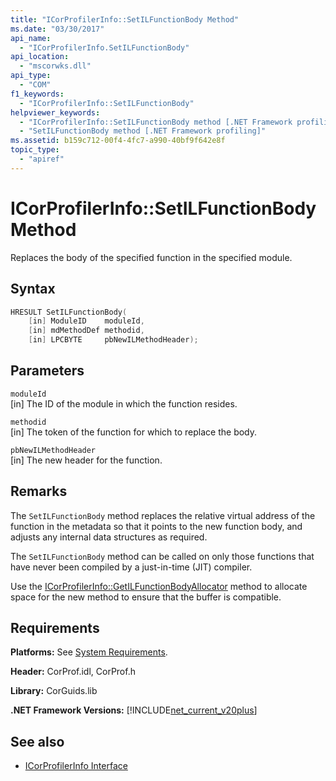 ```yaml
---
title: "ICorProfilerInfo::SetILFunctionBody Method"
ms.date: "03/30/2017"
api_name: 
  - "ICorProfilerInfo.SetILFunctionBody"
api_location: 
  - "mscorwks.dll"
api_type: 
  - "COM"
f1_keywords: 
  - "ICorProfilerInfo::SetILFunctionBody"
helpviewer_keywords: 
  - "ICorProfilerInfo::SetILFunctionBody method [.NET Framework profiling]"
  - "SetILFunctionBody method [.NET Framework profiling]"
ms.assetid: b159c712-00f4-4fc7-a990-40bf9f642e8f
topic_type: 
  - "apiref"
---
```

# ICorProfilerInfo::SetILFunctionBody Method
Replaces the body of the specified function in the specified module.  
  
## Syntax  
  
```cpp  
HRESULT SetILFunctionBody(  
    [in] ModuleID    moduleId,  
    [in] mdMethodDef methodid,  
    [in] LPCBYTE     pbNewILMethodHeader);  
```  
  
## Parameters  
 `moduleId`  
 [in] The ID of the module in which the function resides.  
  
 `methodid`  
 [in] The token of the function for which to replace the body.  
  
 `pbNewILMethodHeader`  
 [in] The new header for the function.  
  
## Remarks  
 The `SetILFunctionBody` method replaces the relative virtual address of the function in the metadata so that it points to the new function body, and adjusts any internal data structures as required.  
  
 The `SetILFunctionBody` method can be called on only those functions that have never been compiled by a just-in-time (JIT) compiler.  
  
 Use the [ICorProfilerInfo::GetILFunctionBodyAllocator](icorprofilerinfo-getilfunctionbodyallocator-method.md) method to allocate space for the new method to ensure that the buffer is compatible.  
  
## Requirements  
 **Platforms:** See [System Requirements](../../get-started/system-requirements.md).  
  
 **Header:** CorProf.idl, CorProf.h  
  
 **Library:** CorGuids.lib  
  
 **.NET Framework Versions:** [!INCLUDE[net_current_v20plus](../../../../includes/net-current-v20plus-md.md)]  
  
## See also

- [ICorProfilerInfo Interface](icorprofilerinfo-interface.md)
